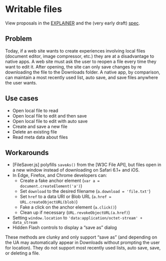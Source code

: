 # Writable files
View proposals in the [EXPLAINER](EXPLAINER.md) and the (very early draft) [spec](http://wicg.github.io/writable-files/).

## Problem
Today, if a web site wants to create experiences involving local files (document editor, image compressor, etc.) they are at a disadvantage to native apps. A web site must ask the user to reopen a file every time they want to edit it. After opening, the site can only save changes by re downloading the file to the Downloads folder. A native app, by comparison, can maintain a most recently used list, auto save, and save files anywhere the user wants.

## Use cases
- Open local file to read
- Open local file to edit and then save
- Open local file to edit with auto save
- Create and save a new file
- Delete an existing file
- Read meta data about files

## Workarounds
- [FileSaver.js] polyfills `saveAs()` from the [W3C File API], but files open in a new window instead of downloading on Safari 6.1+ and iOS.
- In Edge, Firefox, and Chrome developers can:
	- Create a fake anchor element (`var a = document.createElement('a')`)
	- Set `download` to the desired filename (`a.download = 'file.txt'`)
	- Set `href` to a data URI or Blob URL (`a.href = URL.createObjectURL(blob)`)
	- Fake a click on the anchor element (`a.click()`)
	- Clean up if necessary (`URL.revokeObjectURL(a.href)`)
- Setting `window.location` to `'data:application/octet-stream' + data_stream`
- Hidden Flash controls to display a “save as” dialog

These methods are clunky and only support “save as” (and depending on the UA may automatically appear in Downloads without prompting the user for location). They do not support most recently used lists, auto save, save, or deleting a file.
